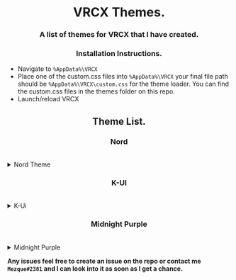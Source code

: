 <h1 align="center"> VRCX Themes. </h1>
<h3 align="center">A list of themes for VRCX that I have created. </h3>

<h3 align="center"> Installation Instructions. </h3>

* Navigate to `%AppData%\VRCX` <br />
* Place one of the custom.css files into `%AppData%\VRCX` your final file path should be `%AppData%\VRCX\custom.css` for the theme loader. You can find the custom.css files in the themes folder on this repo.<br />
* Launch/reload VRCX<br />

<!-- --------------------------------------[ Theme List Starts ]-------------------------------------- -->

<h2 align="center"> Theme List. </h2>
<!-- --------------------------------------[ Nord Section ]-------------------------------------- -->
<h3 align="center"> Nord </h3> <br />
<details>
  <summary>Nord Theme</summary>
  <br />
  
Based off [Nord](https://www.nordtheme.com "Nord Theme") Colour scheme <br/>

<img width="1029" alt="nord blue vrcx" src="https://user-images.githubusercontent.com/31026406/150814115-ac626382-fb99-4105-826a-9107a1929841.png"><br />
<!-- --------------------------------------[ Colours For Nord ]-------------------------------------- -->
To complement Nord Theme I would reccomend that you head into VRCX settings and do the following with trust rank colours. <br />
  <details>
    <summary>Trust Rank Colour Suggestions</summary>
    
* Set Visitor to `#D8DEE9`.  <img width="100" alt="image" src="https://user-images.githubusercontent.com/31026406/150820400-46d0bf7a-deeb-4ac2-bcaa-5b4da75f1e38.png">
* Set New User to `#5E81AC`.  <img width="99" alt="image" src="https://user-images.githubusercontent.com/31026406/150820482-0141b891-3477-4dd7-a1ca-e5315e00a63d.png">
* Set User to `#A3BE8C`.  <img width="77" alt="image" src="https://user-images.githubusercontent.com/31026406/150820507-e207e97c-7852-47e2-abf4-49b9348798f8.png">
* Set Known User to `#D08770`.  <img width="112" alt="image" src="https://user-images.githubusercontent.com/31026406/150820532-b279821b-a9ac-4c03-92a6-5b4e34119b3d.png">
* Set Trusted User to `#B48EAD`.  <img width="115" alt="image" src="https://user-images.githubusercontent.com/31026406/150820550-b1c7a2e6-ca8b-40e0-bb2b-1337953c3978.png">
* Set VRChat Team to `#BF616A`. <img width="119" alt="image" src="https://user-images.githubusercontent.com/31026406/150820615-90a5beb6-4cba-4212-9097-e4137a287b8e.png">
* Set Nuisance to `782F2F`.  <img width="95" alt="image" src="https://user-images.githubusercontent.com/31026406/150820670-1d070aa1-a9b3-4c9e-9329-932366f84bfc.png">
    </details>
<!-- --------------------------------------[ End Of Colours For Nord ]-------------------------------------- -->
</details>
<!-- --------------------------------------[ End of Nord Section ]-------------------------------------- -->

<!-- --------------------------------------[K-Ui (kirai ui) Section]-------------------------------------- -->
<h3 align="center"> K-UI </h3> <br />

<details>
  <summary>K-Ui</summary> <br />

Inspired by the colour scheme of KiraiUI `#5600a5` and `#ccccff` a dark black and purple re colour of VRCX <br />

<img width="915" alt="K-UI Image" src="https://user-images.githubusercontent.com/31026406/149541580-e34d8894-22a4-4cb4-b1a3-e58e5ba5011f.png"> <br />
<br />
  </details>
<!-- --------------------------------------[End Of K-Ui (kirai ui) Section]-------------------------------------- -->
<!-- --------------------------------------[Midnight Section]-------------------------------------- -->
<h3 align="center"> Midnight Purple </h3> <br />

<details>
  <summary>Midnight Purple</summary> <br />

A flat dark theme with purple accent re colour of VRCX <br />

<img width="946" alt="midnight purple" src="https://user-images.githubusercontent.com/31026406/192151568-7c359f79-6d30-4fc4-82c9-553c189ef7a9.png"><br />
<br />
  </details>

**Any issues feel free to create an issue on the repo or contact me `Mezque#2381` and I can look into it as soon as I get a chance.**<br />
